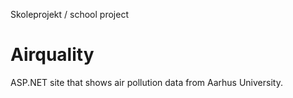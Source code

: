 Skoleprojekt / school project

# Airquality
ASP.NET site that shows air pollution data from Aarhus University.
